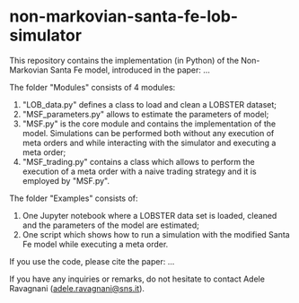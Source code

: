 # non-markovian-santa-fe-lob-simulator

This repository contains the implementation (in Python) of the Non-Markovian Santa Fe model, introduced in the paper: ...

The folder "Modules" consists of 4 modules:
  1) "LOB_data.py" defines a class to load and clean a LOBSTER dataset;
  2) "MSF_parameters.py" allows to estimate the parameters of model;
  3) "MSF.py" is the core module and contains the implementation of the model. Simulations can be performed both without any execution of meta orders and while interacting with the simulator and executing a meta order;
  4) "MSF_trading.py" contains a class which allows to perform the execution of a meta order with a naive trading strategy and it is employed by "MSF.py".

The folder "Examples" consists of:
  1) One Jupyter notebook where a LOBSTER data set is loaded, cleaned and the parameters of the model are estimated;
  2) One script which shows how to run a simulation with the modified Santa Fe model while executing a meta order.

 If you use the code, please cite the paper: ...

 If you have any inquiries or remarks, do not hesitate to contact Adele Ravagnani (adele.ravagnani@sns.it).

